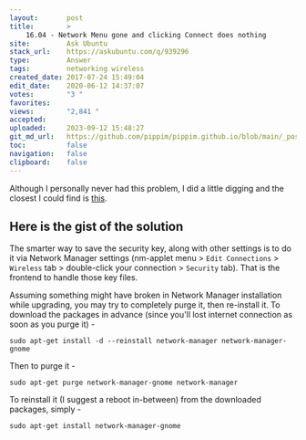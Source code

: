 ```yaml
---
layout:       post
title:        >
    16.04 - Network Menu gone and clicking Connect does nothing
site:         Ask Ubuntu
stack_url:    https://askubuntu.com/q/939296
type:         Answer
tags:         networking wireless
created_date: 2017-07-24 15:49:04
edit_date:    2020-06-12 14:37:07
votes:        "3 "
favorites:    
views:        "2,841 "
accepted:     
uploaded:     2023-09-12 15:48:27
git_md_url:   https://github.com/pippim/pippim.github.io/blob/main/_posts/2017/2017-07-24-16.04-Network-Menu-gone-and-clicking-Connect-does-nothing.md
toc:          false
navigation:   false
clipboard:    false
---
```


Although I personally never had this problem, I did a little digging and the closest I could find is [this][1].

## Here is the gist of the solution

The smarter way to save the security key, along with other settings is to do it via Network Manager settings (nm-applet menu > `Edit Connections` > `Wireless` tab > double-click your connection > `Security` tab). That is the frontend to handle those key files.

Assuming something might have broken in Network Manager installation while upgrading, you may try to completely purge it, then re-install it. To download the packages in advance (since you'll lost internet connection as soon as you purge it) -

``` 
sudo apt-get install -d --reinstall network-manager network-manager-gnome
```

Then to purge it -

``` 
sudo apt-get purge network-manager-gnome network-manager
```

To reinstall it (I suggest a reboot in-between) from the downloaded packages, simply -

``` 
sudo apt-get install network-manager-gnome
```

  [1]: https://ubuntuforums.org/showthread.php?t=2239214



